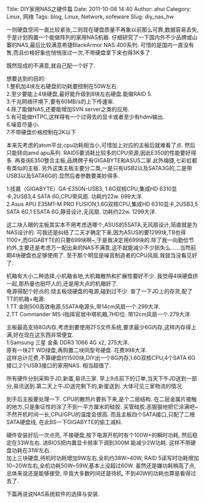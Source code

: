 Title: DIY家用NAS之硬件篇
Date: 2011-10-08 14:40
Author: ahui
Category: Linux, 网络
Tags: blog, Linux, Network, sofeware
Slug: diy_nas_hw

一则硬盘空间一直比较紧张,二则现在硬盘质量不再象以前那么可靠,数据容易丢失,于是计划购置一个能做阵列的家用NAS机器.
仔细研究了一下国内外不少品牌或山寨的NAS,最后比较满意希捷BlackArmor NAS
400系列.
可惜的是国内一直没有售,而且价格好象也悄悄涨过一次,不带硬盘拿下来也得3K多了.

既然现成的不满意,就自己配一个好了.

想要达到的目的:  
1.整机加4块左右硬盘的功耗要控制在50W左右.  
2.至少要能上4块硬盘,最好能升级到8块左右硬盘.能做RAID 5.  
3.千兆网络环境下,要有60MB/s的上下传速率.  
4.除了能做NAS,还要能增加SVN server之类的应用.  
5.有可能做HTPC,这样得有一个过得去的显卡或者至少有hdmi输出.  
6.噪音尽量小.  
7.不带硬盘价格控制在2K以下

本来先考虑的atom平台,cpu功耗相当小,可惜加上对应的主板后就难看了点.
然后只能转向amd apu系列.
RAID5要消耗比较多的CPU资源,因此E350的性能要好得多.
再查询E350整合主板,品牌牌子有GIGABYTE和ASUS二家.此外梅捷,七彩虹都有类似的主板.
另外这类主板主要分二类,一是只有USB2以及SATA3G的,二是带USB3以及SATA6G的.显然后者参数要美妙得多.

1.技嘉（GIGABYTE）GA-E350N-USB3, 1.6G双核CPU,集成HD 6310显卡,2USB3,4 SATA
6G,CPU带风扇. 功耗约22w. 699大洋.  
2.Asus APU E35M1-M PRO FUSION,1.6G双核CPU,集成HD 6310显卡,2USB3,5 SATA
6G,1 ESATA 6G,静音设计,无风扇. 功耗约22w. 1299大洋.  

这二块入眼的主板其实本不用考虑选哪个,ASUS的5SATA,无风扇设计,简直就是为NAS设计的.
可我还是纠结了二天才确定下来,因为ASUS的要1299块,TB也得1100+,而GIGABYTE的只要699块啊\~,于是我决定用699块的.除了我一向勤俭节约外,主要还是考虑万一配出来的NAS不满意,这不就能减少不少损失么......当然前期4块硬盘也足够使用了.
至于那个明显是噪音制造者的CPU风扇,我就当没看见好了.

机箱有大小二种选择,小机箱省地,大机箱散热和扩展性要好不少.
我觉得4块硬盘挤一起,那热量也挺吓人的,还是用大点的机箱好了.  
电源得配个好点的.烧主板烧硬盘的电源,碰到过不少.
查了一下JD上的存货,配了TT的机箱+电源:  
1.TT 金刚500高效电源,5SATA电源头,带14cm风扇一个.299大洋.  
2.TT Commander MS-I指挥官居中塔机箱,7HD位. 带12cm风扇一个.279大洋.

主板最高支持8G内存,考虑到要使用ZFS文件系统,要求最少6G内存,这样内存得上满,好在现在这东西非常便宜.  
1.Samsung 三星 金条 DDR3 1066 4G x2, 275大洋.  
原有一块2T WD绿盘,再购置二块同型号硬盘. 花费998大洋.  
这样总计花费,不算硬盘约1500块,DIY出一个8G内存,1.6G双核CPU,4个SATA
6G接口,2个USB3接口的家用NAS. 相当超值了.

所有硬件分别采购于JD,新蛋,易讯三家.
早上9点前下的订单,当天下午JD送到一部分,易讯送到.第二天上午JD送完剩下的,新蛋送到.
大体可见三家物流的情况.

到手后主板要处理一下. CPU的散热片要拆下来,是个二层结构.
在二层金属片接触的地方,只是象征性的涂了不到一平方厘米的硅胶.
买管硅胶,恶狠狠地把它涂满吧\~ 不然开机时间一长,CPU/GPU的温度会很高.
而且主板四个SATA接口,只配了二根SATA硬盘线, 在此BS一下GIGABYTE的偷工减料.

硬件安装好后一次点亮, 不接硬盘,按下电源开机时有个100W+的瞬时功耗,
然后稳定在33W左右. 进BIOS把内置显卡频率下调到300M.能减少2W功耗.
这样不带硬盘功耗在31W左右.  
加上三块硬盘,待机时功耗增加9W左右,全机约38W\~40W, RAID
5读写时功耗增加10\~20W左右,全机功耗50W\~59W,基本上没超过60W.
虽然还是嫌功耗稍高了点,总体来说还是能够接受, 毕竟大多数时间还是待机,
不到40W的功耗也算是看得过去了.

下篇再说说NAS系统软件的选择与安装.
